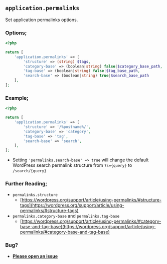 ## `application.permalinks`

Set application permalinks options.

### Options;

```php
<?php

return [
    'application.permalinks' => [
        'structure' => (string) $tags,
        'category-base' => (boolean|string) false|$category_base_path,
        'tag-base' => (boolean|string) false|$tag_base_path,
        'search-base' => (boolean|string) true|$search_base_path
    ],
];
```

### Example;

```php
<?php

return [
    'application.permalinks' => [
        'structure' => '/%postname%/',
        'category-base' => 'category',
        'tag-base' => 'tag',
        'search-base' => 'search',
    ],
];
```

- Setting `'permalinks.search-base' => true` will change the default WordPress search permalink structure from `?s={query}` to `/search/{query}`

### Further Reading;

- `permalinks.structure`
  - [https://wordpress.org/support/article/using-permalinks/#structure-tags](https://wordpress.org/support/article/using-permalinks/#structure-tags)
- `permalinks.category-base` and `permalinks.tag-base`
  - [https://wordpress.org/support/article/using-permalinks/#category-base-and-tag-base](https://wordpress.org/support/article/using-permalinks/#category-base-and-tag-base)

### Bug?

- **[Please open an issue](https://github.com/darrenjacoby/intervention/issues/new?title=[application.permalinks]&labels=bug&assignees=darrenjacoby)**
